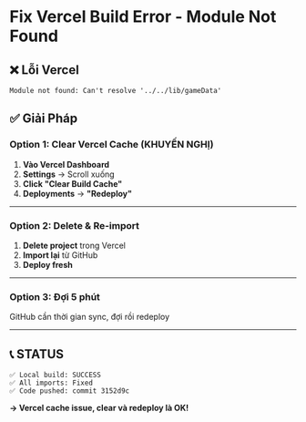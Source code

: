 # Fix Vercel Build Error - Module Not Found

## ❌ Lỗi Vercel
```
Module not found: Can't resolve '../../lib/gameData'
```

## ✅ Giải Pháp

### Option 1: Clear Vercel Cache (KHUYẾN NGHỊ)

1. **Vào Vercel Dashboard**
2. **Settings** → Scroll xuống
3. **Click "Clear Build Cache"**
4. **Deployments** → **"Redeploy"**

---

### Option 2: Delete & Re-import

1. **Delete project** trong Vercel
2. **Import lại** từ GitHub
3. **Deploy fresh**

---

### Option 3: Đợi 5 phút

GitHub cần thời gian sync, đợi rồi redeploy

---

## 📞 STATUS

```
✅ Local build: SUCCESS
✅ All imports: Fixed
✅ Code pushed: commit 3152d9c
```

**→ Vercel cache issue, clear và redeploy là OK!**

